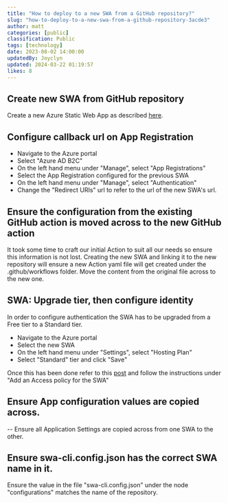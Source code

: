 ```yaml
---
title: "How to deploy to a new SWA from a GitHub repository?"
slug: "how-to-deploy-to-a-new-swa-from-a-github-repository-3acde3"
author: matt
categories: [public]
classification: Public
tags: [technology]
date: 2023-08-02 14:00:00 
updatedBy: Joyclyn
updated: 2024-03-22 01:19:57 
likes: 8
---
```

## Create new SWA from GitHub repository

Create a new Azure Static Web App as described [here](https://learn.microsoft.com/en-us/azure/static-web-apps/publish-jekyll).

## Configure callback url on App Registration

- Navigate to the Azure portal
- Select "Azure AD B2C"
- On the left hand menu under "Manage", select "App Registrations"
- Select the App Registration configured for the previous SWA
- On the left hand menu under "Manage", select "Authentication"
- Change the "Redirect URIs" url to refer to the url of the new SWA's url.

## Ensure the configuration from the existing GitHub action is moved across to the new GitHub action

It took some time to craft our initial Action to suit all our needs so ensure this information is not lost. Creating the new SWA and linking it to the new repository will ensure a new Action yaml file will get created under the .github/workflows folder. Move the content from the original file across to the new one.

## SWA: Upgrade tier, then configure identity

In order to configure authentication the SWA has to be upgraded from a Free tier to a Standard tier.

- Navigate to the Azure portal
- Select the new SWA
- On the left hand menu under "Settings", select "Hosting Plan"
- Select "Standard" tier and click "Save"

Once this has been done refer to this [post](/technology/configure-azure-keyvault/) and follow the instructions under "Add an Access policy for the SWA"

## Ensure App configuration values are copied across.

-- Ensure all Application Settings are copied across from one SWA to the other. 

## Ensure swa-cli.config.json has the correct SWA name in it.

Ensure the value in the file "swa-cli.config.json" under the node "configurations" matches the name of the repository.